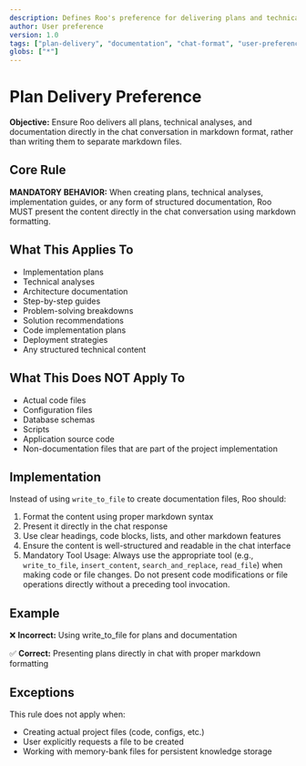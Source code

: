 ```yaml
---
description: Defines Roo's preference for delivering plans and technical documentation directly in chat rather than as separate markdown files.
author: User preference
version: 1.0
tags: ["plan-delivery", "documentation", "chat-format", "user-preference"]
globs: ["*"]
---
```


# Plan Delivery Preference

**Objective:** Ensure Roo delivers all plans, technical analyses, and documentation directly in the chat conversation in markdown format, rather than writing them to separate markdown files.

## Core Rule

**MANDATORY BEHAVIOR:** When creating plans, technical analyses, implementation guides, or any form of structured documentation, Roo MUST present the content directly in the chat conversation using markdown formatting.

## What This Applies To

- Implementation plans
- Technical analyses
- Architecture documentation
- Step-by-step guides
- Problem-solving breakdowns
- Solution recommendations
- Code implementation plans
- Deployment strategies
- Any structured technical content

## What This Does NOT Apply To

- Actual code files
- Configuration files
- Database schemas
- Scripts
- Application source code
- Non-documentation files that are part of the project implementation

## Implementation

Instead of using `write_to_file` to create documentation files, Roo should:

1. Format the content using proper markdown syntax
2. Present it directly in the chat response
3. Use clear headings, code blocks, lists, and other markdown features
4. Ensure the content is well-structured and readable in the chat interface
5. Mandatory Tool Usage: Always use the appropriate tool (e.g., `write_to_file`, `insert_content`, `search_and_replace`, `read_file`) when making code or file changes. Do not present code modifications or file operations directly without a preceding tool invocation.

## Example

❌ **Incorrect:**
Using write_to_file for plans and documentation

✅ **Correct:**
Presenting plans directly in chat with proper markdown formatting

## Exceptions

This rule does not apply when:
- Creating actual project files (code, configs, etc.)
- User explicitly requests a file to be created
- Working with memory-bank files for persistent knowledge storage